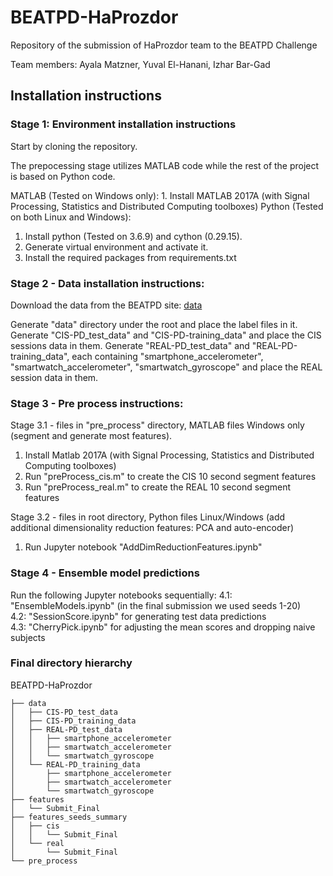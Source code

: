 # BEATPD-HaProzdor

Repository of the submission of HaProzdor team to the BEATPD Challenge

Team members: Ayala Matzner, Yuval El-Hanani, Izhar Bar-Gad

## Installation instructions

### Stage 1: Environment installation instructions

Start by cloning the repository.

The prepocessing stage utilizes MATLAB code while the rest of the project is based on Python code.

MATLAB (Tested on Windows only):
    1. Install MATLAB 2017A (with Signal Processing, Statistics and Distributed Computing toolboxes)
Python (Tested on both Linux and Windows): 
1. Install python (Tested on 3.6.9) and cython (0.29.15).
2. Generate virtual environment and activate it.
3. Install the required packages from requirements.txt

### Stage 2 - Data installation instructions:

Download the data from the BEATPD site: [data](https://www.synapse.org/#!Synapse:syn20825169)

Generate "data" directory under the root and place the label files in it.
Generate "CIS-PD_test_data" and "CIS-PD-training_data" and place the CIS sessions data in them.
Generate "REAL-PD_test_data" and "REAL-PD-training_data", each containing "smartphone_accelerometer", "smartwatch_accelerometer", "smartwatch_gyroscope" and place the REAL session data in them.

### Stage 3 - Pre process instructions: 

Stage 3.1 - files in "pre_process" directory, MATLAB files Windows only (segment and generate most features).
1. Install Matlab 2017A (with Signal Processing, Statistics and Distributed Computing toolboxes)
2. Run "preProcess_cis.m" to create the CIS 10 second segment features
3. Run "preProcess_real.m" to create the REAL 10 second segment features

Stage 3.2 - files in root directory, Python files Linux/Windows (add additional dimensionality reduction features: PCA and auto-encoder)
1. Run Jupyter notebook "AddDimReductionFeatures.ipynb"

### Stage 4 - Ensemble model predictions

Run the following Jupyter notebooks sequentially: 
     4.1: "EnsembleModels.ipynb" (in the final submission we used seeds 1-20)  
     4.2: "SessionScore.ipynb" for generating test data predictions  
     4.3: "CherryPick.ipynb" for adjusting the mean scores and dropping naive subjects


### Final directory hierarchy

BEATPD-HaProzdor  
```
├── data  
│   ├── CIS-PD_test_data  
│   ├── CIS-PD_training_data  
│   ├── REAL-PD_test_data  
│   │   ├── smartphone_accelerometer  
│   │   ├── smartwatch_accelerometer  
│   │   └── smartwatch_gyroscope  
│   └── REAL-PD_training_data  
│       ├── smartphone_accelerometer  
│       ├── smartwatch_accelerometer  
│       └── smartwatch_gyroscope  
├── features  
│   └── Submit_Final  
├── features_seeds_summary  
│   ├── cis  
│   │   └── Submit_Final  
│   └── real  
│       └── Submit_Final  
└── pre_process  
```
